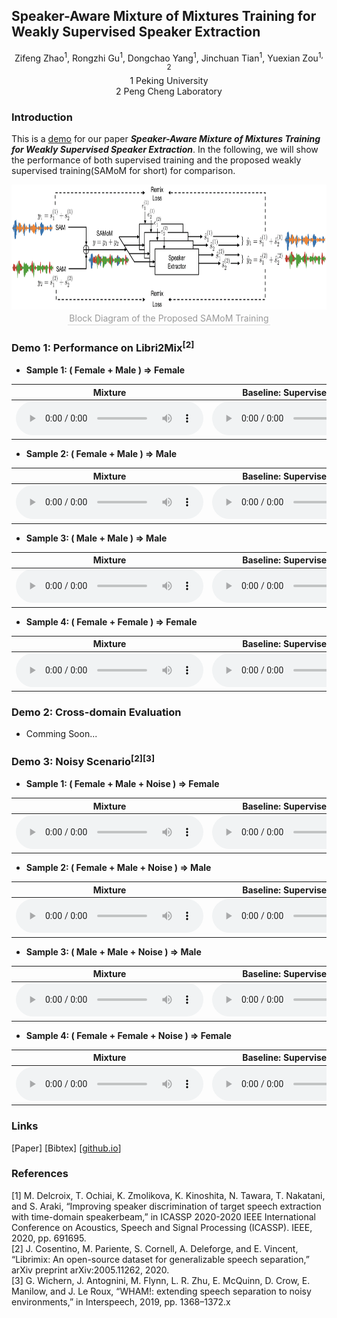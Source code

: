 ## Speaker-Aware Mixture of Mixtures Training for Weakly Supervised Speaker Extraction

<center>Zifeng Zhao<sup>1</sup>, Rongzhi Gu<sup>1</sup>, Dongchao Yang<sup>1</sup>, Jinchuan Tian<sup>1</sup>, Yuexian Zou<sup>1, 2</sup></center>

<center>1 Peking University</center>
<center>2 Peng Cheng Laboratory</center>

### Introduction

This is a [demo](https://zhazhafon.github.io/demo-samom/) for our paper **_Speaker-Aware Mixture of Mixtures Training for Weakly Supervised Speaker Extraction_**. In the following, we will show the performance of both supervised training and the proposed weakly supervised training(SAMoM for short) for comparison.  

<div align=center>
  <img src="fig/20220123_SAMoM2.png" width="740" height="200" />
</div>
<center>
  <div style="color:orange; border-bottom: 1px solid #d9d9d9; display: inline-block; color: #999; padding: 2px;">Block Diagram of the Proposed SAMoM Training</div>
</center>	

### Demo 1: Performance on Libri2Mix<sup>[2]</sup>

* **Sample 1: ( Female + Male ) => Female**

| <center>Mixture</center> | <center>Baseline: Supervised Training</center> | <center>Ours: Weakly Supervised Training</center> |
| :--- | :--- | :--- |
|<audio src="demo1_mix/2830-3979-0011_1580-141084-0010.wav" controls="controls">ERROR</audio>|<audio src="demo1_sup/2830-3979-0011_1580-141084-0010_s1.wav" controls="controls">ERROR</audio>|<audio src="demo1_samom/2830-3979-0011_1580-141084-0010_s1.wav" controls="controls">ERROR</audio>

<!--
* **Sample 1: ( Female + Male ) => Female**
    * **Mixture**
    <audio src="demo1_mix/2830-3979-0011_1580-141084-0010.wav" controls="controls">ERROR</audio>
    * **Baseline: Supervised Training**
    <audio src="demo1_sup/2830-3979-0011_1580-141084-0010_s1.wav" controls="controls">ERROR</audio>
    * **Ours: Weakly Supervised Training with SAMoM**
    <audio src="demo1_samom/2830-3979-0011_1580-141084-0010_s1.wav" controls="controls">ERROR</audio>

---
-->

* **Sample 2: ( Female + Male ) => Male**

| <center>Mixture</center> | <center>Baseline: Supervised Training</center> | <center>Ours: Weakly Supervised Training</center> |
| :--- | :--- | :--- |
|<audio src="demo1_mix/1320-122617-0035_121-121726-0009.wav" controls="controls">ERROR</audio>|<audio src="demo1_sup/1320-122617-0035_121-121726-0009_s0.wav" controls="controls">ERROR</audio>|<audio src="demo1_samom/1320-122617-0035_121-121726-0009_s0.wav" controls="controls">ERROR</audio>|

<!--
* **Sample 2: ( Female + Male ) => Male**
    * **Mixture**
     <audio src="demo1_mix/1320-122617-0035_121-121726-0009.wav" controls="controls">ERROR</audio>
    * **Baseline: Supervised Training**
    <audio src="demo1_sup/1320-122617-0035_121-121726-0009_s0.wav" controls="controls">ERROR</audio>
    * **Ours: Weakly Supervised Training with SAMoM**
    <audio src="demo1_samom/1320-122617-0035_121-121726-0009_s0.wav" controls="controls">ERROR</audio>

---
-->

* **Sample 3: ( Male + Male ) => Male**

| <center>Mixture</center> | <center>Baseline: Supervised Training</center> | <center>Ours: Weakly Supervised Training</center> |
| :--- | :--- | :--- |
|<audio src="demo1_mix/6930-75918-0007_1089-134691-0022.wav" controls="controls">ERROR</audio>|<audio src="demo1_sup/6930-75918-0007_1089-134691-0022_s1.wav" controls="controls">ERROR</audio>|<audio src="demo1_samom/6930-75918-0007_1089-134691-0022_s1.wav" controls="controls">ERROR</audio>|

<!--
* **Sample 3: ( Male + Male ) => Male**
    * **Mixture**
     <audio src="demo1_mix/6930-75918-0007_1089-134691-0022.wav" controls="controls">ERROR</audio>
    * **Baseline: Supervised Training**
    <audio src="demo1_sup/6930-75918-0007_1089-134691-0022_s1.wav" controls="controls">ERROR</audio>
    * **Ours: Weakly Supervised Training with SAMoM**
    <audio src="demo1_samom/6930-75918-0007_1089-134691-0022_s1.wav" controls="controls">ERROR</audio>

---
-->

* **Sample 4: ( Female + Female ) => Female**

| <center>Mixture</center> | <center>Baseline: Supervised Training</center> | <center>Ours: Weakly Supervised Training</center> |
| :--- | :--- | :--- |
|<audio src="demo1_mix/1580-141083-0008_4507-16021-0029.wav" controls="controls">ERROR</audio>|<audio src="demo1_sup/1580-141083-0008_4507-16021-0029_s1.wav" controls="controls">ERROR</audio>|<audio src="demo1_samom/1580-141083-0008_4507-16021-0029_s1.wav" controls="controls">ERROR</audio>|

<!--
* **Sample 4: ( Female + Female ) => Female**
    * **Mixture**
     <audio src="demo1_mix/1580-141083-0008_4507-16021-0029.wav" controls="controls">ERROR</audio>
    * **Baseline: Supervised Training**
    <audio src="demo1_sup/1580-141083-0008_4507-16021-0029_s1.wav" controls="controls">ERROR</audio>
    * **Ours: Weakly Supervised Training with SAMoM**
    <audio src="demo1_samom/1580-141083-0008_4507-16021-0029_s1.wav" controls="controls">ERROR</audio>
-->

### Demo 2: Cross-domain Evaluation

* Comming Soon...

### Demo 3: Noisy Scenario<sup>[2][3]</sup>

* **Sample 1: ( Female + Male + Noise ) => Female**

| <center>Mixture</center> | <center>Baseline: Supervised Training</center> | <center>Ours: Weakly Supervised Training</center> |
| :--- | :--- | :--- |
<audio src="demo3_mix/237-134500-0008_8455-210777-0040.wav" controls="controls">ERROR !!! Cannot Play Audio !!!</audio>|<audio src="demo3_sup/237-134500-0008_8455-210777-0040_s0.wav" controls="controls">ERROR !!! Cannot Play Audio !!!</audio>|<audio src="demo3_samom/237-134500-0008_8455-210777-0040_s0.wav" controls="controls">ERROR !!! Cannot Play Audio !!!</audio>|

<!--
* **Sample 1: ( Female + Male + Noise ) => Female**
    * **Mixture**
    <audio src="demo3_mix/237-134500-0008_8455-210777-0040.wav" controls="controls">
    ERROR !!! Cannot Play Audio !!!
    </audio>

    * **Baseline: Fully Supervised Training**
    <audio src="demo3_sup/237-134500-0008_8455-210777-0040_s0.wav" controls="controls">
    ERROR !!! Cannot Play Audio !!!
    </audio>

    * **Ours: Weakly Supervised Training with SAMoM**
    <audio src="demo3_samom/237-134500-0008_8455-210777-0040_s0.wav" controls="controls">
    ERROR !!! Cannot Play Audio !!!
    </audio>

---
-->

* **Sample 2: ( Female + Male + Noise ) => Male**

| <center>Mixture</center> | <center>Baseline: Supervised Training</center> | <center>Ours: Weakly Supervised Training</center> |
| :--- | :--- | :--- |
|<audio src="demo3_mix/7127-75947-0019_1089-134691-0018.wav" controls="controls">ERROR !!! Cannot Play Audio !!!</audio>|<audio src="demo3_sup/7127-75947-0019_1089-134691-0018_s0.wav" controls="controls">ERROR !!! Cannot Play Audio !!!</audio>|<audio src="demo3_samom/7127-75947-0019_1089-134691-0018_s0.wav" controls="controls">ERROR !!! Cannot Play Audio !!!</audio>|

<!--
* **Sample 2: ( Female + Male + Noise ) => Male**
    * **Mixture**
    <audio src="demo3_mix/7127-75947-0019_1089-134691-0018.wav" controls="controls">
    ERROR !!! Cannot Play Audio !!!
    </audio>

    * **Baseline: Fully Supervised Training**
    <audio src="demo3_sup/7127-75947-0019_1089-134691-0018_s0.wav" controls="controls">
    ERROR !!! Cannot Play Audio !!!
    </audio>

    * **Ours: Weakly Supervised Training with SAMoM** 
    <audio src="demo3_samom/7127-75947-0019_1089-134691-0018_s0.wav" controls="controls">
    ERROR !!! Cannot Play Audio !!!
    </audio>

---
-->

* **Sample 3: ( Male + Male + Noise ) => Male**

| <center>Mixture</center> | <center>Baseline: Supervised Training</center> | <center>Ours: Weakly Supervised Training</center> |
| :--- | :--- | :--- |
|<audio src="demo3_mix/7021-79740-0012_8455-210777-0020.wav" controls="controls">ERROR !!! Cannot Play Audio !!!</audio>|<audio src="demo3_sup/7021-79740-0012_8455-210777-0020_s0.wav" controls="controls">ERROR !!! Cannot Play Audio !!!</audio>|<audio src="demo3_samom/7021-79740-0012_8455-210777-0020_s0.wav" controls="controls">ERROR !!! Cannot Play Audio !!!</audio>|

<!--
* **Sample 3: ( Male + Male + Noise ) => Male**
    * **Mixture**
    <audio src="demo3_mix/7021-79740-0012_8455-210777-0020.wav" controls="controls">
    ERROR !!! Cannot Play Audio !!!
    </audio>

    * **Baseline: Fully Supervised Training**
    <audio src="demo3_sup/7021-79740-0012_8455-210777-0020_s0.wav" controls="controls">
    ERROR !!! Cannot Play Audio !!!
    </audio>

    * **Ours: Weakly Supervised Training with SAMoM** 
    <audio src="demo3_samom/7021-79740-0012_8455-210777-0020_s0.wav" controls="controls">
    ERROR !!! Cannot Play Audio !!!
    </audio>

---
-->

* **Sample 4: ( Female + Female + Noise ) => Female**

| <center>Mixture</center> | <center>Baseline: Supervised Training</center> | <center>Ours: Weakly Supervised Training</center> |
| :--- | :--- | :--- |
|<audio src="demo3_mix/2830-3979-0011_1580-141084-0010.wav" controls="controls">ERROR !!! Cannot Play Audio !!!</audio>|<audio src="demo3_sup/2830-3979-0011_1580-141084-0010_s1.wav" controls="controls">ERROR !!! Cannot Play Audio !!!</audio>|<audio src="demo3_samom/2830-3979-0011_1580-141084-0010_s1.wav" controls="controls">ERROR !!! Cannot Play Audio !!!</audio>|

<!--
* **Sample 4: ( Female + Female + Noise ) => Female**
    * **Mixture**
    <audio src="demo3_mix/2830-3979-0011_1580-141084-0010.wav" controls="controls">
    ERROR !!! Cannot Play Audio !!!
    </audio>

    * **Baseline: Fully Supervised Training**
    <audio src="demo3_sup/2830-3979-0011_1580-141084-0010_s1.wav" controls="controls">
    ERROR !!! Cannot Play Audio !!!
    </audio>

    * **Ours: Weakly Supervised Training with SAMoM**
    <audio src="demo3_samom/2830-3979-0011_1580-141084-0010_s1.wav" controls="controls">
    ERROR !!! Cannot Play Audio !!!
    </audio>

---
-->

### Links

[Paper] [Bibtex] [[github.io](https://github.com/ZhaZhaFon/demo-samom)]

### References

[1] M. Delcroix, T. Ochiai, K. Zmolikova, K. Kinoshita, N. Tawara, T. Nakatani, and S. Araki, “Improving speaker discrimination of target speech extraction with time-domain speakerbeam,” in ICASSP 2020-2020 IEEE International Conference on Acoustics, Speech and Signal Processing (ICASSP). IEEE, 2020, pp. 691695.  
[2] J. Cosentino, M. Pariente, S. Cornell, A. Deleforge, and E. Vincent, “Librimix: An open-source dataset for generalizable speech separation,” arXiv preprint arXiv:2005.11262, 2020.  
[3] G. Wichern, J. Antognini, M. Flynn, L. R. Zhu, E. McQuinn, D. Crow, E. Manilow, and J. Le Roux, “WHAM!: extending speech separation to noisy environments,” in Interspeech, 2019, pp. 1368–1372.x